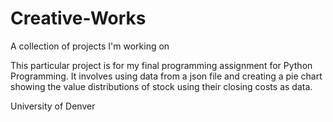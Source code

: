 # Creative-Works
A collection of projects I'm working on

This particular project is for my final programming assignment for Python Programming.
It involves using data from a json file and creating a pie chart showing the value distributions
of stock using their closing costs as data.

University of Denver
